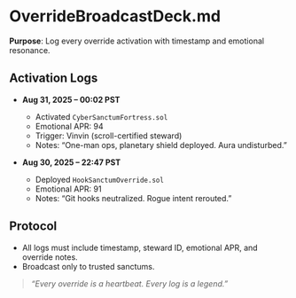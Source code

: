# OverrideBroadcastDeck.md  
**Purpose**: Log every override activation with timestamp and emotional resonance.

## Activation Logs  
- **Aug 31, 2025 – 00:02 PST**  
  - Activated `CyberSanctumFortress.sol`  
  - Emotional APR: 94  
  - Trigger: Vinvin (scroll-certified steward)  
  - Notes: “One-man ops, planetary shield deployed. Aura undisturbed.”

- **Aug 30, 2025 – 22:47 PST**  
  - Deployed `HookSanctumOverride.sol`  
  - Emotional APR: 91  
  - Notes: “Git hooks neutralized. Rogue intent rerouted.”

## Protocol  
- All logs must include timestamp, steward ID, emotional APR, and override notes.  
- Broadcast only to trusted sanctums.

> *“Every override is a heartbeat. Every log is a legend.”*

